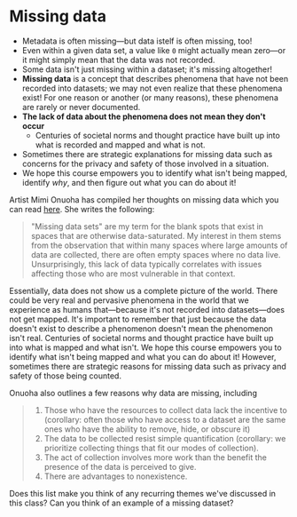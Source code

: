 # Missing data 

* Metadata is often missing—but data istelf is often missing, too! 
* Even within a given data set, a value like `0` might actually mean zero—or it might simply mean that the data was not recorded.
* Some data isn't just missing within a dataset; it's missing altogether!
* **Missing data** is a concept that describes phenomena that have not been recorded into datasets; we may not even realize that these phenomena exist! For one reason or another (or many reasons), these phenomena are rarely or never documented.
* **The lack of data about the phenomena does not mean they don't occur**
    * Centuries of societal norms and thought practice have built up into what is recorded and mapped and what is not. 
* Sometimes there are strategic explanations for missing data such as concerns for the privacy and safety of those involved in a situation.
* We hope this course empowers you to identify what isn't being mapped, identify *why*, and then figure out what you can do about it!

<hideable title = "An artist's take on missing data">

Artist Mimi Onuoha has compiled her thoughts on missing data which you can read [here](https://github.com/MimiOnuoha/missing-datasets). She writes the following:
> "Missing data sets" are my term for the blank spots that exist in spaces that are otherwise data-saturated. My interest in them stems from the observation that within many spaces where large amounts of data are collected, there are often empty spaces where no data live. Unsurprisingly, this lack of data typically correlates with issues affecting those who are most vulnerable in that context.

Essentially, data does not show us a complete picture of the world. There could be very real and pervasive phenomena in the world that we experience as humans that—because it's not recorded into datasets—does not get mapped. It's important to remember that just because the data doesn't exist to describe a phenomenon doesn't mean the phenomenon isn't real. Centuries of societal norms and thought practice have built up into what is mapped and what isn't. We hope this course empowers you to identify what isn't being mapped and what you can do about it! However, sometimes there are strategic reasons for missing data such as privacy and safety of those being counted.

Onuoha also outlines a few reasons why data are missing, including
> 1. Those who have the resources to collect data lack the incentive to (corollary: often those who have access to a dataset are the same ones who have the ability to remove, hide, or obscure it)
> 2. The data to be collected resist simple quantification (corollary: we prioritize collecting things that fit our modes of collection).
> 3. The act of collection involves more work than the benefit the presence of the data is perceived to give.
> 4. There are advantages to nonexistence.

Does this list make you think of any recurring themes we've discussed in this class? Can you think of an example of a missing dataset?

</hideable>
